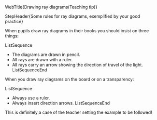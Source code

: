 WebTitle{Drawing ray diagrams(Teaching tip)}

StepHeader{Some rules for ray diagrams, exemplified by your good practice}

When pupils draw ray diagrams in their books you should insist on three things:

ListSequence
- The diagrams are drawn in pencil.
- All rays are drawn with a ruler.
- All rays carry an arrow showing the direction of travel of the light.
ListSequenceEnd

When you draw ray diagrams on the board or on a transparency:

ListSequence
- Always use a ruler.
- Always insert direction arrows.
ListSequenceEnd

This is definitely a case of the teacher setting the example to be followed!

